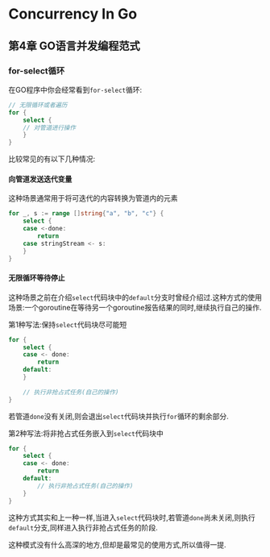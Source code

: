 # Concurrency In Go

## 第4章 GO语言并发编程范式

### for-select循环

在GO程序中你会经常看到`for-select`循环:

```go
// 无限循环或者遍历
for {
	select {
	// 对管道进行操作
	}
}
```

比较常见的有以下几种情况:

#### 向管道发送迭代变量

这种场景通常用于将可迭代的内容转换为管道内的元素

```go
for _, s := range []string{"a", "b", "c"} {
	select {
	case <-done:
		return
	case stringStream <- s:
	}
}
```

#### 无限循环等待停止

这种场景之前在介绍`select`代码块中的`default`分支时曾经介绍过.这种方式的使用场景:一个goroutine在等待另一个goroutine报告结果的同时,继续执行自己的操作.

第1种写法:保持`select`代码块尽可能短

```go
for {
	select {
	case <- done:
		return
	default:
	}
	
	// 执行非抢占式任务(自己的操作)
}
```

若管道`done`没有关闭,则会退出`select`代码块并执行`for`循环的剩余部分.

第2种写法:将非抢占式任务嵌入到`select`代码块中

```go
for {
	select {
	case <- done:
		return
	default:
		// 执行非抢占式任务(自己的操作)
	}
}
```

这种方式其实和上一种一样,当进入`select`代码块时,若管道`done`尚未关闭,则执行`default`分支,同样进入执行非抢占式任务的阶段.

这种模式没有什么高深的地方,但却是最常见的使用方式,所以值得一提.